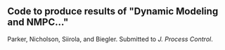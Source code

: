 ## Code to produce results of "Dynamic Modeling and NMPC..."

Parker, Nicholson, Siirola, and Biegler. Submitted to *J. Process Control*.
